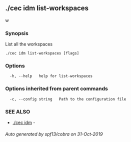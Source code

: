 ## ./cec idm list-workspaces

w

### Synopsis

List all the workspaces

```
./cec idm list-workspaces [flags]
```

### Options

```
  -h, --help   help for list-workspaces
```

### Options inherited from parent commands

```
  -c, --config string   Path to the configuration file
```

### SEE ALSO

* [./cec idm](./cec-idm)	 - 

###### Auto generated by spf13/cobra on 31-Oct-2019

